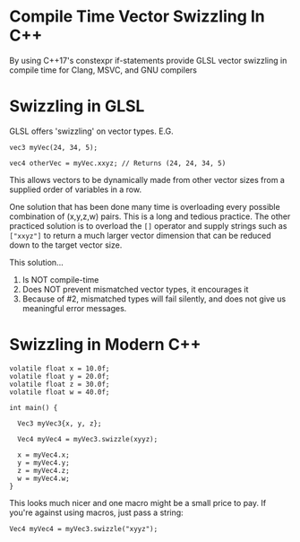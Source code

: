 # Compile Time Vector Swizzling In C++
By using C++17's constexpr if-statements provide GLSL vector swizzling in compile time for Clang, MSVC, and GNU compilers

# Swizzling in GLSL
GLSL offers 'swizzling' on vector types. E.G.

```
vec3 myVec(24, 34, 5);

vec4 otherVec = myVec.xxyz; // Returns (24, 24, 34, 5)
```

This allows vectors to be dynamically made from other vector sizes from a supplied order of variables in a row. 

One solution that has been done many time is overloading every possible combination of (x,y,z,w) pairs. This is a long and tedious practice.
The other practiced solution is to overload the `[]` operator and supply strings such as `["xxyz"]` to return a much larger vector dimension that can be reduced down to the target vector size.

This solution... 
1) Is NOT compile-time
2) Does NOT prevent mismatched vector types, it encourages it
3) Because of #2, mismatched types will fail silently, and does not give us meaningful error messages.

# Swizzling in Modern C++

```
volatile float x = 10.0f;
volatile float y = 20.0f;
volatile float z = 30.0f;
volatile float w = 40.0f;

int main() {

  Vec3 myVec3{x, y, z};

  Vec4 myVec4 = myVec3.swizzle(xyyz);

  x = myVec4.x;
  y = myVec4.y;
  z = myVec4.z;
  w = myVec4.w;
}
```

This looks much nicer and one macro might be a small price to pay. If you're against using macros, just pass a string:

`Vec4 myVec4 = myVec3.swizzle("xyyz");`
